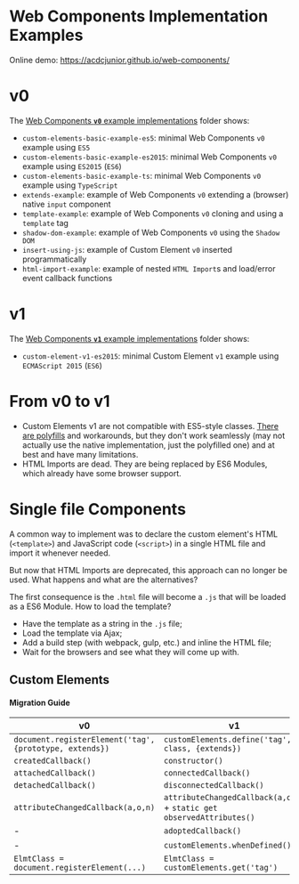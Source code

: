 # Web Components Implementation Examples

Online demo: https://acdcjunior.github.io/web-components/

# v0

The [Web Components **`v0`** example implementations](v0/index.html) folder shows:

- `custom-elements-basic-example-es5`: minimal Web Components `v0` example using `ES5`
- `custom-elements-basic-example-es2015`: minimal Web Components `v0` example using `ES2015` (`ES6`)
- `custom-elements-basic-example-ts`: minimal Web Components `v0` example using `TypeScript`
- `extends-example`: example of Web Components `v0` extending a (browser) native `input` component
- `template-example`: example of Web Components `v0` cloning and using a `template` tag
- `shadow-dom-example`: example of Web Components `v0` using the `Shadow DOM`
- `insert-using-js`: example of Custom Element `v0` inserted programmatically
- `html-import-example`: example of nested `HTML Import`s and load/error event callback functions

# v1

The [Web Components **`v1`** example implementations](v1/index.html) folder shows:

- `custom-element-v1-es2015`: minimal Custom Element <code>v1</code> example using <code>ECMAScript 2015</code> (<code>ES6</code>)


# From v0 to v1

- Custom Elements v1 are not compatible with ES5-style classes.
 [There are polyfills](https://github.com/webcomponents/custom-elements#es5-vs-es2015) and workarounds, but they don't work seamlessly (may not actually use the native implementation, just the polyfilled one) and at best and have many limitations.
- HTML Imports are dead. They are being replaced by ES6 Modules, which already have some browser support.

# Single file Components

A common way to implement was to declare the custom element's HTML (`<template>`) and JavaScript code (`<script>`) in a single
HTML file and import it whenever needed.

But now that HTML Imports are deprecated, this approach can no longer be used. What happens and what are the alternatives?

The first consequence is the `.html` file will become a `.js` that will be loaded as a ES6 Module. How to load the template?

- Have the template as a string in the `.js` file;
- Load the template via Ajax;
- Add a build step (with webpack, gulp, etc.) and inline the HTML file;
- Wait for the browsers and see what they will come up with.

## Custom Elements



#### Migration Guide

| v0  | v1 |
| ------------- | ------------- |
| `document.registerElement('tag', {prototype, extends})` | `customElements.define('tag', class, {extends})` |
| `createdCallback()`  | `constructor()` |
| `attachedCallback()`  | `connectedCallback()` |
| `detachedCallback()`  | `disconnectedCallback()` |
| `attributeChangedCallback(a,o,n)`  | `attributeChangedCallback(a,o,n)` + `static get observedAttributes()` |
| -  | `adoptedCallback()` |
| - | `customElements.whenDefined()` |
| `ElmtClass = document.registerElement(...)` | `ElmtClass = customElements.get('tag')` |

